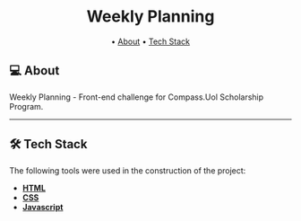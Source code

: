 <h1 align="center">
    Weekly Planning
</h1>

<p align="center">
 • <a href="#-about">About</a> 
 • <a href="#-tech-stack">Tech Stack</a>  
</p>

## 💻 About

Weekly Planning - Front-end challenge for Compass.Uol Scholarship Program.

---

## 🛠 Tech Stack

The following tools were used in the construction of the project:

-   **[HTML](https://developer.mozilla.org/en-US/docs/Web/HTML)**
-   **[CSS](https://developer.mozilla.org/pt-BR/docs/Web/CSS)**
-   **[Javascript](https://developer.mozilla.org/en-US/docs/Web/JavaScript)**